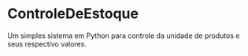 # ControleDeEstoque
Um simples sistema em Python para controle da unidade de produtos e seus respectivo valores.
